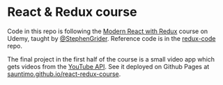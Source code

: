 # React & Redux course

Code in this repo is following the [Modern React with Redux](https://www.udemy.com/react-redux/learn/v4/overview) course on Udemy, taught by [@StephenGrider](https://github.com/StephenGrider). Reference code is in the [redux-code](https://github.com/StephenGrider/redux-code) repo.

The final project in the first half of the course is a small video app which gets videos from the [YouTube API](https://developers.google.com/youtube/v3/). See it deployed on Github Pages at [sauntimo.github.io/react-redux-course](https://sauntimo.github.io/react-redux-course).
